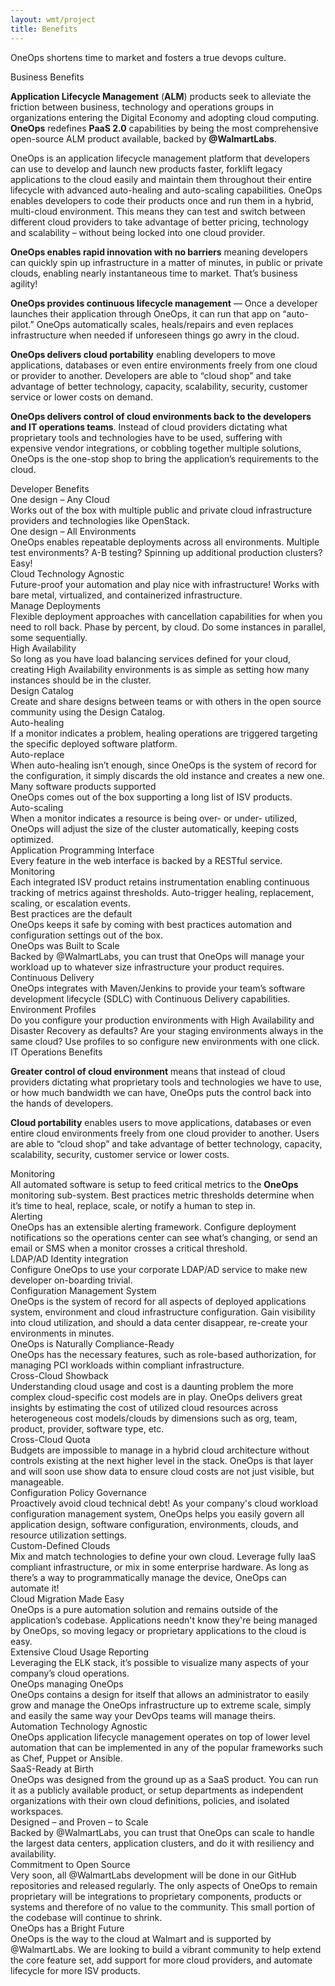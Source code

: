 ```yaml
---
layout: wmt/project
title: Benefits
---
```


OneOps shortens time to market and fosters a true devops culture.

<div id="business-benefits"></div>
<div class="center-text headline-one top-spacer bottom-spacer-small blue">
<a name="Business"></a>Business Benefits
</div>

__Application Lifecycle Management__ (__ALM__) products seek to alleviate the friction between business,
technology and operations groups in organizations entering the Digital Economy and adopting cloud
computing. __OneOps__ redefines __PaaS 2.0__ capabilities by being the most comprehensive open-source ALM product
available, backed by __@WalmartLabs__.

OneOps is an application lifecycle management platform that developers can use to develop and launch new products
faster, forklift legacy applications to the cloud easily and maintain them throughout their entire lifecycle with
advanced auto-healing and auto-scaling capabilities. OneOps enables developers to code their products once and run
them in a hybrid, multi-cloud environment. This means they can test and switch between different cloud providers
to take advantage of better pricing, technology and scalability – without being locked into one cloud provider.

__OneOps enables rapid innovation with no barriers__ meaning developers can quickly spin up infrastructure in a
matter of minutes, in public or private clouds, enabling nearly instantaneous time to market. That’s business
agility!

__OneOps provides continuous lifecycle management__ — Once a developer launches their application through OneOps,
it can run that app on “auto-pilot.” OneOps automatically scales, heals/repairs and even replaces infrastructure
when needed if unforeseen things go awry in the cloud.

__OneOps delivers cloud portability__ enabling developers to move applications, databases or even entire
environments freely from one cloud or provider to another. Developers are able to “cloud shop” and take advantage
of better technology, capacity, scalability, security, customer service or lower costs on demand.

__OneOps delivers control of cloud environments back to the developers and IT operations teams__. Instead of cloud
providers dictating what proprietary tools and technologies have to be used, suffering with expensive vendor
integrations, or cobbling together multiple solutions, OneOps is the one-stop shop to bring the application’s
requirements to the cloud.


<div id="developer-benefits"></div>
<div class="center-text headline-one top-spacer bottom-spacer-small blue">
<a name="Developer"></a>Developer Benefits
</div>

<div>
  <div class="col-md-4 di-item">
      <div class="ti-image">
          <i class="icon-noun_68229_cc oo-content-icons icons-blue"></i>
      </div>
      <div class="headline-two black">
          One design – Any Cloud
      </div>
      <div class="benefits-description">
          Works out of the box with multiple public and private cloud infrastructure
          providers and technologies like OpenStack.
      </div>
  </div>
  <div class="col-md-4 di-item">
      <div class="ti-image">
          <i class="icon-noun_74393_cc  oo-content-icons icons-blue"></i>
      </div>
      <div class="headline-two black">
          One design – All Environments
      </div>
      <div class="benefits-description">
          OneOps enables repeatable deployments across all environments. Multiple test environments? A-B testing?
          Spinning up additional production clusters? Easy!
      </div>
  </div>
  <div class="col-md-4 di-item">
      <div class="ti-image">
          <i class="icon-noun_68214_cc oo-content-icons icons-blue"></i>
      </div>
      <div class="headline-two black">
          Cloud Technology Agnostic
      </div>
      <div class="benefits-description">
          Future-proof your automation and play nice with infrastructure! Works with
          bare metal, virtualized, and containerized infrastructure.
      </div>
  </div>

  <div class="col-md-4 di-item">
      <div class="ti-image">
          <i class="icon-noun_69359_cc oo-content-icons icons-blue"></i>
      </div>
      <div class="headline-two black">
          Manage Deployments
      </div>
      <div class="benefits-description">
          Flexible deployment approaches with cancellation capabilities for when you need
          to roll back. Phase by percent, by cloud. Do some instances in parallel, some sequentially.
      </div>
  </div>
  <div class="col-md-4 di-item">
      <div class="ti-image">
          <i class="icon-noun_68887_cc  oo-content-icons icons-blue"></i>
      </div>
      <div class="headline-two black">
          High Availability
      </div>
      <div class="benefits-description">
          So long as you have load balancing services defined for your cloud, creating High
          Availability environments is as simple as setting how many instances should be in
          the cluster.
      </div>
  </div>
  <div class="col-md-4 di-item">
      <div class="ti-image">
          <i class="icon-noun_68389_cc oo-content-icons icons-blue"></i>
      </div>
      <div class="headline-two black">
          Design Catalog
      </div>
      <div class="benefits-description">
          Create and share designs between teams or with others in the open source community
          using the Design Catalog.
      </div>
  </div>
  <div class="col-md-4 di-item">
      <div class="ti-image">
          <i class="icon-noun_69810_cc oo-content-icons icons-blue"></i>
      </div>
      <div class="headline-two black">
          Auto-healing
      </div>
      <div class="benefits-description">
          If a monitor indicates a problem, healing operations are triggered targeting the specific
          deployed software platform.
      </div>
  </div>
  <div class="col-md-4 di-item">
      <div class="ti-image">
          <i class="icon-noun_67460_cc oo-content-icons icons-blue"></i>
      </div>
      <div class="headline-two black">
          Auto-replace
      </div>
      <div class="benefits-description">
          When auto-healing isn’t enough, since OneOps is the system of record for the
          configuration, it simply discards the old instance and creates a new one.
      </div>
  </div>
  <div class="col-md-4 di-item">
      <div class="ti-image">
          <i class="icon-noun_69672_cc oo-content-icons icons-blue"></i>
      </div>
      <div class="headline-two black">
          Many software products supported
      </div>
      <div class="benefits-description">
          OneOps comes out of the box supporting a long list of ISV products.
      </div>
  </div>

  <div class="col-md-4 di-item">
      <div class="ti-image">
          <i class="icon-noun_68790_cc oo-content-icons icons-blue"></i>
      </div>
      <div class="headline-two black">
          Auto-scaling
      </div>
      <div class="benefits-description">
          When a monitor indicates a resource is being over- or under- utilized, OneOps
          will adjust the size of the cluster automatically, keeping costs optimized.
      </div>
  </div>
  <div class="col-md-4 di-item">
      <div class="ti-image">
          <i class="icon-noun_69649_cc oo-content-icons icons-blue"></i>
      </div>
      <div class="headline-two black">
          Application Programming Interface
      </div>
      <div class="benefits-description">
          Every feature in the web interface is backed by a RESTful service.
      </div>
  </div>
  <div class="col-md-4 di-item">
      <div class="ti-image">
          <i class="icon-noun_68913_cc oo-content-icons icons-blue"></i>
      </div>
      <div class="headline-two black">
          Monitoring
      </div>
      <div class="benefits-description">
          Each integrated ISV product retains instrumentation
          enabling continuous tracking of metrics against thresholds. Auto-trigger
          healing, replacement, scaling, or escalation events.
      </div>
  </div>

  <div class="col-md-4 di-item">
      <div class="ti-image">
          <i class="icon-noun_69938_cc oo-content-icons icons-blue"></i>
      </div>
      <div class="headline-two black">
          Best practices are the default
      </div>
      <div class="benefits-description">
          OneOps keeps it safe by coming with best practices automation and
          configuration settings out of the box.
      </div>
  </div>
  <div class="col-md-4 di-item">
      <div class="ti-image">
          <i class="icon-noun_69431_cc oo-content-icons icons-blue"></i>
      </div>
      <div class="headline-two black">
          OneOps was Built to Scale
      </div>
      <div class="benefits-description">
          Backed by @WalmartLabs, you can trust that OneOps will manage your
          workload up to whatever size infrastructure your product requires.
      </div>
  </div>
  <div class="col-md-4 di-item">
      <div class="ti-image">
          <i class="icon-noun_67558_cc oo-content-icons icons-blue"></i>
      </div>
      <div class="headline-two black">
          Continuous Delivery
      </div>
      <div class="benefits-description">
          OneOps integrates with Maven/Jenkins to provide your team’s software
          development lifecycle (SDLC) with Continuous Delivery capabilities.
      </div>
  </div>

  <div class="col-md-4 di-item">
      <div class="ti-image">
          <i class="icon-noun_68512_cc oo-content-icons icons-blue"></i>
      </div>
      <div class="headline-two black">
          Environment Profiles
      </div>
      <div class="benefits-description">
          Do you configure your production environments with High
          Availability and Disaster Recovery as defaults? Are your staging
          environments always in the same cloud? Use profiles to so configure new environments with one click.
      </div>
  </div>
  <div class="col-md-4 di-item">
      <div class="ti-image">
      </div>
      <div class="headline-two black">
      </div>
      <div class="benefits-description">
      </div>
  </div>
  <div class="col-md-4 di-item">
      <div class="ti-image">
      </div>
      <div class="headline-two black">
      </div>
      <div class="benefits-description">
      </div>
  </div>
</div>

<div id="it-operations-benefits"></div>
<div class="center-text headline-one top-spacer bottom-spacer-small blue">
<a name="itops"></a>IT Operations Benefits
</div>

__Greater control of cloud environment__ means that instead of cloud providers dictating what proprietary tools
and technologies we have to use, or how much bandwidth we can have, OneOps puts the control back into the hands of
developers.

__Cloud portability__ enables users to move applications, databases or even entire cloud environments freely from
one cloud provider to another. Users are able to “cloud shop” and take advantage of better technology, capacity,
scalability, security, customer service or lower costs.


<div>
  <div class="col-md-4 bf-item">
      <div class="ti-image">
          <i class="icon-noun_69903_cc oo-content-icons icons-blue"></i>
      </div>
      <div class="headline-two black">
          Monitoring
      </div>
      <div class="benefits-description">
          All automated software is setup to feed critical metrics to the
          <strong>OneOps</strong> monitoring sub-system. Best practices metric
          thresholds determine when it’s time to heal, replace, scale, or notify
          a human to step in.
      </div>
  </div>
  <div class="col-md-4 bf-item">
      <div class="ti-image">
          <i class="icon-noun_68266_cc oo-content-icons icons-blue"></i>
      </div>
      <div class="headline-two black">
          Alerting
      </div>
      <div class="benefits-description">
          OneOps has an extensible alerting framework. Configure deployment
          notifications so the operations center can see what’s changing, or send
          an email or SMS when a monitor crosses a critical threshold.
      </div>
  </div>
  <div class="col-md-4 bf-item">
      <div class="ti-image">
          <i class="icon-noun_69644_cc oo-content-icons icons-blue"></i>
      </div>
      <div class="headline-two black">
          LDAP/AD Identity integration
      </div>
      <div class="benefits-description">
          Configure OneOps to use your corporate LDAP/AD service to make new
          developer on-boarding trivial.
      </div>
  </div>

  <div class="col-md-4 bf-item">
      <div class="ti-image">
          <i class="icon-noun_68394_cc oo-content-icons icons-blue"></i>
      </div>
      <div class="headline-two black">
          Configuration Management System
      </div>
      <div class="benefits-description">
          OneOps is the system of record for all aspects of deployed applications
          system, environment and cloud infrastructure configuration. Gain visibility into cloud utilization,
          and should a data center disappear, re-create your environments in minutes.
      </div>
  </div>
  <div class="col-md-4 bf-item">
      <div class="ti-image">
          <i class="icon-noun_69871_cc oo-content-icons icons-blue"></i>
      </div>
      <div class="headline-two black">
          OneOps is Naturally Compliance-Ready
      </div>
      <div class="benefits-description">
          OneOps has the necessary features, such as role-based authorization, for
          managing PCI workloads within compliant infrastructure.
      </div>
  </div>
  <div class="col-md-4 bf-item">
      <div class="ti-image">
          <i class="icon-noun_68039_cc oo-content-icons icons-blue"></i>
      </div>
      <div class="headline-two black">
          Cross-Cloud Showback
      </div>
      <div class="benefits-description">
          Understanding cloud usage and cost is a daunting problem the more complex
          cloud-specific cost models are in play. OneOps delivers great insights by estimating the cost
          of utilized cloud resources across heterogeneous cost models/clouds by dimensions such as org,
          team, product, provider, software type, etc.
      </div>
  </div>

  <div class="col-md-4 bf-item">
      <div class="ti-image">
          <i class="icon-noun_67758_cc oo-content-icons icons-blue"></i>
      </div>
      <div class="headline-two black">
          Cross-Cloud Quota
      </div>
      <div class="benefits-description">
          Budgets are impossible to manage in a hybrid cloud architecture without controls
          existing at the next higher level in the stack. OneOps is that layer and will soon use
          show data to ensure cloud costs are not just visible, but manageable.
      </div>
  </div>
  <div class="col-md-4 bf-item">
      <div class="ti-image">
          <i class="icon-noun_69669_cc oo-content-icons icons-blue"></i>
      </div>
      <div class="headline-two black">
          Configuration Policy Governance
      </div>
      <div class="benefits-description">
          Proactively avoid cloud technical debt! As your company's cloud workload configuration management system,
          OneOps helps you easily govern all application design, software configuration, environments, clouds, and
          resource utilization settings.
      </div>
  </div>
  <div class="col-md-4 bf-item">
      <div class="ti-image">
          <i class="icon-noun_68222_cc oo-content-icons icons-blue"></i>
      </div>
      <div class="headline-two black">
          Custom-Defined Clouds
      </div>
      <div class="benefits-description">
          Mix and match technologies to define your own cloud. Leverage fully IaaS
          compliant infrastructure, or mix in some enterprise hardware. As long as
          there’s a way to programmatically manage the device, OneOps can automate it!
      </div>
  </div>

  <div class="col-md-4 bf-item">
      <div class="ti-image">
          <i class="icon-noun_68737_cc oo-content-icons icons-blue"></i>
      </div>
      <div class="headline-two black">
          Cloud Migration Made Easy
      </div>
      <div class="benefits-description">
          OneOps is a pure automation solution and remains outside of the application’s codebase. Applications
          needn't know they're being managed by OneOps, so moving legacy or proprietary applications to the cloud
          is easy.
      </div>
  </div>
  <div class="col-md-4 bf-item">
      <div class="ti-image">
          <i class="icon-noun_68025_cc oo-content-icons icons-blue"></i>
      </div>
      <div class="headline-two black">
          Extensive Cloud Usage Reporting
      </div>
      <div class="benefits-description">
          Leveraging the ELK stack, it’s possible to visualize many aspects of your
          company’s cloud operations.
      </div>
  </div>
  <div class="col-md-4 bf-item">
      <div class="ti-image">
          <i class="icon-noun_67565_cc oo-content-icons icons-blue"></i>
      </div>
      <div class="headline-two black">
          OneOps managing OneOps
      </div>
      <div class="benefits-description">
          OneOps contains a design for itself that allows an administrator to easily
          grow and manage the OneOps infrastructure up to extreme scale, simply and
          easily the same way your DevOps teams will manage theirs.
      </div>
  </div>

  <div class="col-md-4 bf-item">
      <div class="ti-image">
          <i class="icon-noun_69666_cc oo-content-icons icons-blue"></i>
      </div>
      <div class="headline-two black">
          Automation Technology Agnostic
      </div>
      <div class="benefits-description">
          OneOps application lifecycle management operates on top of lower level
          automation that can be implemented in any of the popular frameworks
          such as Chef, Puppet or Ansible.
      </div>
  </div>
  <div class="col-md-4 bf-item">
      <div class="ti-image">
          <i class="icon-noun_68236_cc oo-content-icons icons-blue"></i>
      </div>
      <div class="headline-two black">
          SaaS-Ready at Birth
      </div>
      <div class="benefits-description">
          OneOps was designed from the ground up as a SaaS product. You can run it as a publicly available
          product, or setup departments as independent organizations with their own cloud definitions, policies,
          and isolated workspaces.
      </div>
  </div>
  <div class="col-md-4 bf-item">
      <div class="ti-image">
          <i class="icon-noun_68055_cc oo-content-icons icons-blue"></i>
      </div>
      <div class="headline-two black">
          Designed – and Proven – to Scale
      </div>
      <div class="benefits-description">
          Backed by @WalmartLabs, you can trust that OneOps can scale to handle the
          largest data centers, application clusters, and do it with resiliency
          and availability.
      </div>
  </div>

  <div class="col-md-4 bf-item">
      <div class="ti-image">
          <i class="icon-noun_69701_cc oo-content-icons icons-blue"></i>
      </div>
      <div class="headline-two black">
          Commitment to Open Source
      </div>
      <div class="benefits-description">
          Very soon, all @WalmartLabs development will be done in our GitHub repositories and released regularly.
          The only aspects of OneOps to remain proprietary will be integrations to proprietary components,
          products or systems and therefore of no value to the community. This small portion of the codebase
          will continue to shrink.
      </div>
  </div>
  <div class="col-md-4 bf-item">
      <div class="ti-image">
          <i class="icon-noun_69759_cc oo-content-icons icons-blue"></i>
      </div>
      <div class="headline-two black">
          OneOps has a Bright Future
      </div>
      <div class="benefits-description">
          OneOps is the way to the cloud at Walmart and is supported by @WalmartLabs.
          We are looking to build a vibrant community to help extend the core feature
          set, add support for more cloud providers, and automate lifecycle for more
          ISV products.
      </div>
  </div>
  <div class="col-md-4 bf-item">
      <div class="ti-image">
      </div>
      <div class="headline-two black">
      </div>
      <div class="benefits-description">
      </div>
  </div>

</div>
